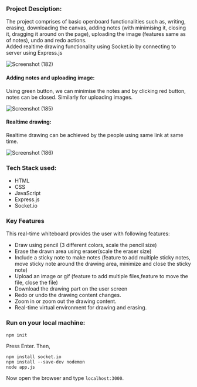 
### Project Desciption:
The project comprises of basic openboard functionalities such as, writing, erasing, downloading the canvas, adding notes (with minimising it, closing it, dragging it around on the page), uploading the image (features same as of notes), undo and redo actions. <br>
Added realtime drawing functionality using Socket.io by connecting to server using Express.js

![Screenshot (182)](https://user-images.githubusercontent.com/66872047/150637432-e40868cd-292a-4afc-8e31-fa4b96030f0a.png)

#### Adding notes and uploading image:
Using green button, we can minimise the notes and by clicking red button, notes can be closed. Similarly for uploading images. <br>

![Screenshot (185)](https://user-images.githubusercontent.com/66872047/150637298-ecb28e9b-0c19-4efb-90c3-35b3def4d122.png)

#### Realtime drawing:
Realtime drawing can be achieved by the people using same link at same time.

![Screenshot (186)](https://user-images.githubusercontent.com/66872047/150637297-283698f0-bdae-4378-8448-d778ff483040.png)

### Tech Stack used:
- HTML
- CSS
- JavaScript
- Express.js 
- Socket.io
### Key Features
This real-time whiteboard provides the user with following features:

- Draw using pencil (3 different colors, scale the pencil size)
- Erase the drawn area using eraser(scale the eraser size)
- Include a sticky note to make notes (feature to add multiple sticky notes, move sticky note around the drawing area, minimize and close the sticky note)
- Upload an image or gif (feature to add multiple files,feature to move the file, close the file)
- Download the drawing part on the user screen
- Redo or undo the drawing content changes.
- Zoom in or zoom out the drawing content.
- Real-time virtual environment for drawing and erasing.

### Run on your local machine:
```
npm init
```
Press Enter. Then,
```
npm install socket.io
npm install --save-dev nodemon
node app.js
```
Now open the browser and type `localhost:3000`.


